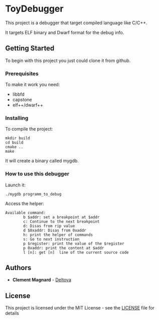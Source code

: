 # ToyDebugger

This project is a debugger that target compiled language like C/C++.

It targets ELF binary and Dwarf format for the debug info.

## Getting Started

To begin with this project you just could clone it from github.

### Prerequisites

To make it work you need:
- libbfd
- capstone
- elf++/dwarf++

### Installing

To compile the project:

```
mkdir build
cd build
cmake ..
make
```

It will create a binary called mygdb.

### How to use this debugger

Launch it:

```
./mygdb programm_to_debug
```

Access the helper:

```
Available command:
        b $addr: set a breakpoint at $addr
        c: Continue to the next breakpoint
        d: Disas from rip value
        d $0xaddr: Disas from 0xaddr
        h: print the helper of commands
        s: Go to next instruction
        p $register: print the value of the $register
        p 0xaddr: print the content at $addr
        l [n]: get [n]  line of the current source code

```

## Authors

* **Clement Magnard** - [Deltova](https://github.com/deltova)

## License

This project is licensed under the MIT License - see the [LICENSE](LICENSE) file for details

